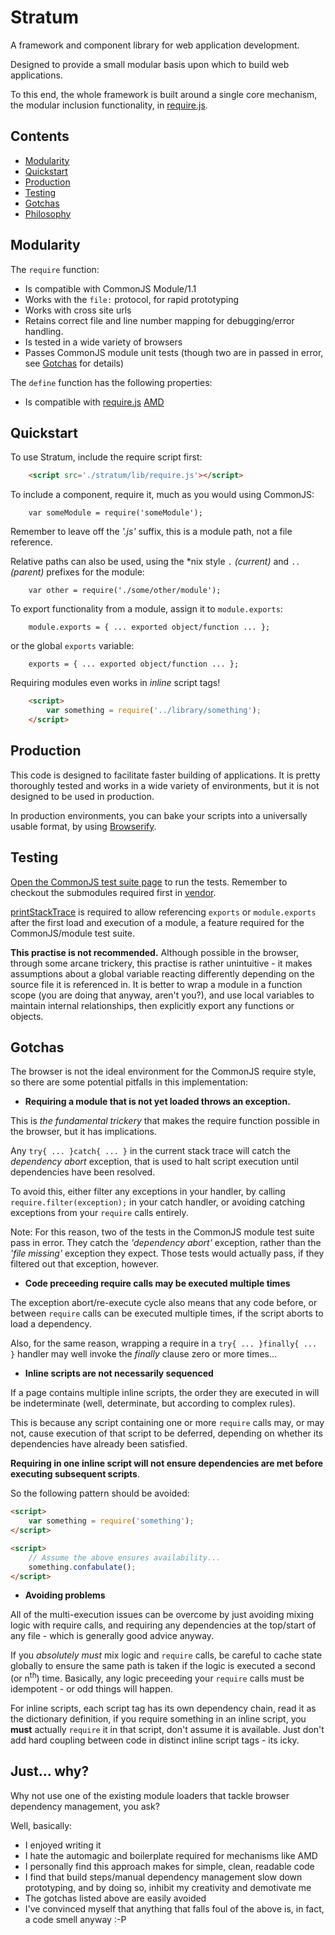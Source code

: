 # Stratum

A framework and component library for web application development.

Designed to provide a small modular basis upon which to build web applications.

To this end, the whole framework is built around a single core mechanism, the
modular inclusion functionality, in [require.js](./lib/require.js).


## Contents

* [Modularity](#modularity)
* [Quickstart](#quickstart)
* [Production](#production)
* [Testing](#testing)
* [Gotchas](#gotchas)
* [Philosophy](#just-why)


## Modularity

The `require` function:
* Is compatible with CommonJS Module/1.1
* Works with the `file:` protocol, for rapid prototyping
* Works with cross site urls
* Retains correct file and line number mapping for debugging/error handling.
* Is tested in a wide variety of browsers
* Passes CommonJS module unit tests (though two are in passed in error, see
[Gotchas](#Gotchas) for details)

The `define` function has the following properties:
* Is compatible with [require.js](http://requirejs.org)
[AMD](http://requirejs.org/docs/whyamd.html)

## Quickstart

To use Stratum, include the require script first:

``` HTML
	<script src='./stratum/lib/require.js'></script>
```


To include a component, require it, much as you would using CommonJS:

``` JS
	var someModule = require('someModule');
```

Remember to leave off the *'.js'* suffix, this is a module path, not a file
reference.


Relative paths can also be used, using the *nix style `.` *(current)* and `..`
*(parent)* prefixes for the module:

``` JS
	var other = require('./some/other/module');
```


To export functionality from a module, assign it to `module.exports`:

``` JS
	module.exports = { ... exported object/function ... };
```


or the global `exports` variable:

``` JS
	exports = { ... exported object/function ... };
```

Requiring modules even works in *inline* script tags!

``` HTML
	<script>
		var something = require('../library/something');
	</script>
```


## Production

This code is designed to facilitate faster building of applications.  It is
pretty thoroughly tested and works in a wide variety of environments, but it is
not designed to be used in production.

In production environments, you can bake your scripts into a universally usable
format, by using
[Browserify](https://github.com/substack/node-browserify).

## Testing

[Open the CommonJS test suite page](./test/require/commonjs/index.html) to run
the tests. Remember to checkout the submodules required first in
[vendor](./vendor).

[printStackTrace](https://github.com/stacktracejs/stacktrace.js) is required to
allow referencing `exports` or `module.exports` after the first load and
execution of a module, a feature required for the CommonJS/module test suite.

**This practise is not recommended.**
Although possible in the browser, through some arcane trickery, this practise is
rather unintuitive - it makes assumptions about a global variable reacting
differently depending on the source file it is referenced in.  It is better to
wrap a module in a function scope (you are doing that anyway, aren't you?), and
use local variables to maintain internal relationships, then explicitly export
any functions or objects.


## Gotchas

The browser is not the ideal environment for the CommonJS require style, so
there are some potential pitfalls in this implementation:

- **Requiring a module that is not yet loaded throws an exception.**

This is *the fundamental trickery* that makes the require function possible in
the browser, but it has implications.

Any `try{ ... }catch{ ... }` in the current stack trace will catch the
*dependency abort* exception, that is used to halt script execution until
dependencies have been resolved.

To avoid this, either filter any exceptions in your handler, by calling
`require.filter(exception);` in your catch handler, or avoiding catching
exceptions from your `require` calls entirely.

Note: For this reason, two of the tests in the CommonJS module test suite pass
in error.  They catch the *'dependency abort'* exception, rather than the *'file
missing'* exception they expect.  Those tests would actually pass, if they
filtered out that exception, however.

- **Code preceeding require calls may be executed multiple times**

The exception abort/re-execute cycle also means that any code before, or between
`require` calls can be executed multiple times, if the script aborts to load a
dependency.

Also, for the same reason, wrapping a require in a `try{ ... }finally{ ... }`
handler may well invoke the *finally* clause zero or more times...

- **Inline scripts are not necessarily sequenced**

If a page contains multiple inline scripts, the order they are executed in will
be indeterminate (well, determinate, but according to complex rules).

This is because any script containing one or more `require` calls may, or may
not, cause execution of that script to be deferred, depending on whether its
dependencies have already been satisfied.

**Requiring in one inline script will not ensure dependencies are
met before executing subsequent scripts**.

So the following pattern should be avoided:

``` HTML
<script>
	var something = require('something');
</script>

<script>
	// Assume the above ensures availability...
	something.confabulate();
</script>
```

- **Avoiding problems**

All of the multi-execution issues can be overcome by just avoiding mixing logic
with require calls, and requiring any dependencies at the top/start of any
file - which is generally good advice anyway.

If you *absolutely must* mix logic and `require` calls, be careful to cache state
globally to ensure the same path is taken if the logic is executed a second
(or n<sup>th</sup>) time.  Basically, any logic preceeding your `require` calls
must be idempotent - or odd things will happen.

For inline scripts, each script tag has its own dependency chain, read it as the
dictionary definition, if you require something in an inline script, you
**must** actually `require` it in that script, don't assume it is available.
Just don't add hard coupling between code in distinct inline script tags -
its icky.


## Just... why?

Why not use one of the existing module loaders that tackle browser dependency
management, you ask?

Well, basically:

* I enjoyed writing it
* I hate the automagic and boilerplate required for mechanisms like AMD
* I personally find this approach makes for simple, clean, readable code
* I find that build steps/manual dependency management slow down prototyping,
and by doing so, inhibit my creativity and demotivate me
* The gotchas listed above are easily avoided
* I've convinced myself that anything that falls foul of the above is, in fact,
a code smell anyway :-P
